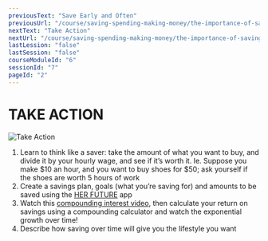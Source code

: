 ```yaml
---
previousText: "Save Early and Often"
previousUrl: "/course/saving-spending-making-money/the-importance-of-saving/save-early-and-often"
nextText: "Take Action"
nextUrl: "/course/saving-spending-making-money/the-importance-of-saving/discussion"
lastLession: "false"
lastSession: "false"
courseModuleId: "6"
sessionId: "7"
pageId: "2"
---
```



# TAKE ACTION
![Take Action](/assets/img/take-action.jpg)

1.	Learn to think like a saver: take the amount of what you want to buy, and divide it by your hourly wage, and see if it’s worth it. Ie. Suppose you make $10 an hour, and you want to buy shoes for $50; ask yourself if the shoes are worth 5 hours of work
2.	Create a savings plan, goals (what you’re saving for) and amounts to be saved using the <a target="_blank" href="herfuture://savings">HER FUTURE</a> app
3.	Watch this <a target="_blank" href="https://m.youtube.com/watch?v=lNK95khKvSk">compounding interest video</a>, then calculate your return on savings using a compounding calculator and watch the exponential growth over time!
4.	Describe how saving over time will give you the lifestyle you want